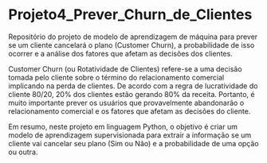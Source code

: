 # Projeto4_Prever_Churn_de_Clientes
Repositório do projeto de modelo de aprendizagem de máquina para prever se um cliente cancelará o plano (Customer Churn), a probabilidade de isso ocorrer e a análise dos fatores que afetam as decisões dos clientes.

Customer Churn (ou Rotatividade de Clientes) refere-se a uma decisão tomada pelo cliente sobre o término do relacionamento comercial implicando na perda de clientes. De acordo com a regra de lucratividade do cliente 80/20, 20% dos clientes estão gerando 80% da receita. Portanto, é muito importante prever os usuários que provavelmente abandonarão o relacionamento comercial e os fatores que afetam as decisões do cliente.

Em resumo, neste projeto em linguagem Python, o objetivo é criar um modelo de aprendizagem supervisionada para extrair a informação se um cliente vai cancelar seu 
plano (Sim ou Não) e a probabilidade de uma opção ou outra.
